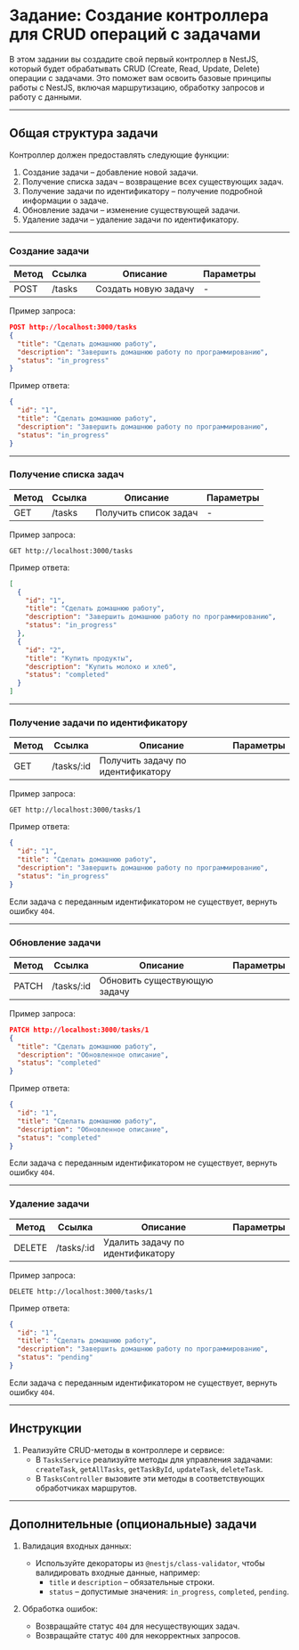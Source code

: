 # Задание: Создание контроллера для CRUD операций с задачами

В этом задании вы создадите свой первый контроллер в NestJS, который будет обрабатывать CRUD (Create, Read, Update,
Delete) операции с задачами. Это поможет вам освоить базовые принципы работы с NestJS, включая маршрутизацию, обработку
запросов и работу с данными.

---

## Общая структура задачи

Контроллер должен предоставлять следующие функции:

1. Создание задачи – добавление новой задачи.
2. Получение списка задач – возвращение всех существующих задач.
3. Получение задачи по идентификатору – получение подробной информации о задаче.
4. Обновление задачи – изменение существующей задачи.
5. Удаление задачи – удаление задачи по идентификатору.

---

### Создание задачи

| Метод | Ссылка | Описание             | Параметры |
| ----- | ------ | -------------------- | --------- |
| POST  | /tasks | Создать новую задачу | -         |

Пример запроса:

```json
POST http://localhost:3000/tasks
{
  "title": "Сделать домашнюю работу",
  "description": "Завершить домашнюю работу по программированию",
  "status": "in_progress"
}
```

Пример ответа:

```json
{
  "id": "1",
  "title": "Сделать домашнюю работу",
  "description": "Завершить домашнюю работу по программированию",
  "status": "in_progress"
}
```

---

### Получение списка задач

| Метод | Ссылка | Описание              | Параметры |
| ----- | ------ | --------------------- | --------- |
| GET   | /tasks | Получить список задач | -         |

Пример запроса:

```
GET http://localhost:3000/tasks
```

Пример ответа:

```json
[
  {
    "id": "1",
    "title": "Сделать домашнюю работу",
    "description": "Завершить домашнюю работу по программированию",
    "status": "in_progress"
  },
  {
    "id": "2",
    "title": "Купить продукты",
    "description": "Купить молоко и хлеб",
    "status": "completed"
  }
]
```

---

### Получение задачи по идентификатору

| Метод | Ссылка     | Описание                          | Параметры |
| ----- | ---------- | --------------------------------- | --------- |
| GET   | /tasks/:id | Получить задачу по идентификатору |           |

Пример запроса:

```
GET http://localhost:3000/tasks/1
```

Пример ответа:

```json
{
  "id": "1",
  "title": "Сделать домашнюю работу",
  "description": "Завершить домашнюю работу по программированию",
  "status": "in_progress"
}
```

Если задача с переданным идентификатором не существует, вернуть ошибку `404`.

---

### Обновление задачи

| Метод | Ссылка     | Описание                     | Параметры |
| ----- | ---------- | ---------------------------- | --------- |
| PATCH | /tasks/:id | Обновить существующую задачу |           |

Пример запроса:

```json
PATCH http://localhost:3000/tasks/1
{
  "title": "Сделать домашнюю работу",
  "description": "Обновленное описание",
  "status": "completed"
}
```

Пример ответа:

```json
{
  "id": "1",
  "title": "Сделать домашнюю работу",
  "description": "Обновленное описание",
  "status": "completed"
}
```

Если задача с переданным идентификатором не существует, вернуть ошибку `404`.

---

### Удаление задачи

| Метод  | Ссылка     | Описание                         | Параметры |
| ------ | ---------- | -------------------------------- | --------- |
| DELETE | /tasks/:id | Удалить задачу по идентификатору |           |

Пример запроса:

```
DELETE http://localhost:3000/tasks/1
```

Пример ответа:

```json
{
  "id": "1",
  "title": "Сделать домашнюю работу",
  "description": "Завершить домашнюю работу по программированию",
  "status": "pending"
}
```

Если задача с переданным идентификатором не существует, вернуть ошибку `404`.

---

## Инструкции

1. Реализуйте CRUD-методы в контроллере и сервисе:
   - В `TasksService` реализуйте методы для управления задачами: `createTask`, `getAllTasks`, `getTaskById`, `updateTask`, `deleteTask`.
   - В `TasksController` вызовите эти методы в соответствующих обработчиках маршрутов.

---

## Дополнительные (опциональные) задачи

1. Валидация входных данных:

   - Используйте декораторы из `@nestjs/class-validator`, чтобы валидировать входные данные, например:
     - `title` и `description` – обязательные строки.
     - `status` – допустимые значения: `in_progress`, `completed`, `pending`.

2. Обработка ошибок:
   - Возвращайте статус `404` для несуществующих задач.
   - Возвращайте статус `400` для некорректных запросов.
